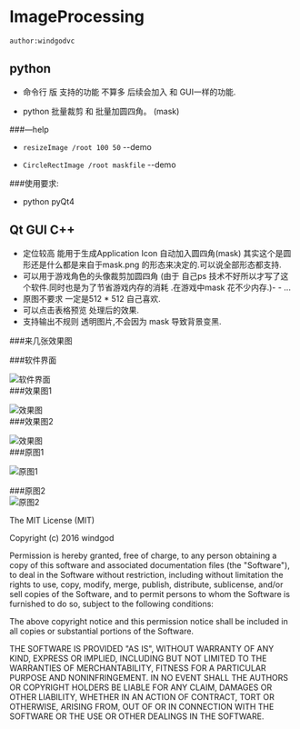 # **ImageProcessing**

`author:windgodvc`

## python 

- 命令行 版 支持的功能 不算多 后续会加入 和 GUI一样的功能.

- python 批量裁剪 和 批量加圆四角。 (mask)

###—help

- `resizeImage /root 100 50` --demo

-  `CircleRectImage /root maskfile` --demo

###使用要求:

- python  pyQt4

## Qt GUI C++

- 定位较高 能用于生成Application Icon 自动加入圆四角(mask) 其实这个是圆形还是什么都是来自于mask.png 的形态来决定的.可以说全部形态都支持.
- 可以用于游戏角色的头像裁剪加圆四角 (由于 自己ps 技术不好所以才写了这个软件.同时也是为了节省游戏内存的消耗 .在游戏中mask 花不少内存.)- - ...
- 原图不要求 一定是512 * 512 自己喜欢.
- 可以点击表格预览 处理后的效果.
- 支持输出不规则 透明图片,不会因为 mask 导致背景变黑.

###来几张效果图

###软件界面

![软件界面](https://github.com/windgodvc/ImageProcessing/blob/master/otherres/122.jpg)       
###效果图1

![效果图](https://github.com/windgodvc/ImageProcessing/blob/master/otherres/FE004F17-D1F3-4B7C-9719-18B21C0F3928.png)    
###效果图2

![效果图](https://github.com/windgodvc/ImageProcessing/blob/master/otherres/75CB32A5-3436-4D8B-B0DF-531C5CA15868.png)  
###原图1  

![原图1](https://github.com/windgodvc/ImageProcessing/blob/master/otherres/Test1.png)

###原图2    
![原图2](https://github.com/windgodvc/ImageProcessing/blob/master/otherres/Test2.png)



The MIT License (MIT)

Copyright (c) 2016 windgod

Permission is hereby granted, free of charge, to any person obtaining a copy of this software and associated documentation files (the "Software"), to deal in the Software without restriction, including without limitation the rights to use, copy, modify, merge, publish, distribute, sublicense, and/or sell copies of the Software, and to permit persons to whom the Software is furnished to do so, subject to the following conditions:

The above copyright notice and this permission notice shall be included in all copies or substantial portions of the Software.

THE SOFTWARE IS PROVIDED "AS IS", WITHOUT WARRANTY OF ANY KIND, EXPRESS OR IMPLIED, INCLUDING BUT NOT LIMITED TO THE WARRANTIES OF MERCHANTABILITY, FITNESS FOR A PARTICULAR PURPOSE AND NONINFRINGEMENT. IN NO EVENT SHALL THE AUTHORS OR COPYRIGHT HOLDERS BE LIABLE FOR ANY CLAIM, DAMAGES OR OTHER LIABILITY, WHETHER IN AN ACTION OF CONTRACT, TORT OR OTHERWISE, ARISING FROM, OUT OF OR IN CONNECTION WITH THE SOFTWARE OR THE USE OR OTHER DEALINGS IN THE SOFTWARE.


​	

